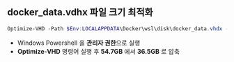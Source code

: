 ## docker_data.vdhx 파일 크기 최적화

```powershell
Optimize-VHD -Path $Env:LOCALAPPDATA\Docker\wsl\disk\docker_data.vhdx -Mode Full
```

- Windows Powershell 을 **관리자 권한**으로 실행
- **Optimize-VHD** 명령어 실행 후 **54.7GB** 에서 **36.5GB** 로 압축

